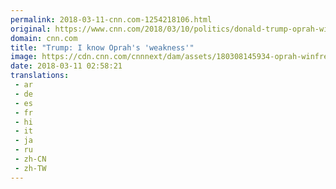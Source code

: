 ```yaml
---
permalink: 2018-03-11-cnn.com-1254218106.html
original: https://www.cnn.com/2018/03/10/politics/donald-trump-oprah-winfrey/index.html
domain: cnn.com
title: "Trump: I know Oprah's 'weakness'"
image: https://cdn.cnn.com/cnnnext/dam/assets/180308145934-oprah-winfrey-super-tease.jpg
date: 2018-03-11 02:58:21
translations: 
 - ar
 - de
 - es
 - fr
 - hi
 - it
 - ja
 - ru
 - zh-CN
 - zh-TW
---
```


